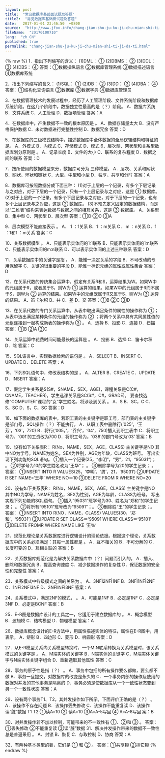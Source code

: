 ```yaml
---
layout: post
title:  "常见数据库基础面试题及答题"
title2:  "常见数据库基础面试题及答题"
date:   2017-01-01 23:46:50  +0800
source:  "http://www.jfox.info/chang-jian-shu-ju-ku-ji-chu-mian-shi-ti-ji-da-ti.html"
fileName:  "20170100710"
lang:  "zh_CN"
published: true
permalink: "chang-jian-shu-ju-ku-ji-chu-mian-shi-ti-ji-da-ti.html"
---
```

{% raw %}
1．指出下列缩写的含义：
(1)DML： ① 
(2)DBMS： ② 
(3)DDL： ③ 
(4)DBS： ④ 
答案：①数据操纵语言 ②数据库管理系统 ③数据描述语言 ④数据库系统

2．指出下列缩写的含义：
(1)SQL： ① 
(2)DB： ② 
(3)DD： ③ 
(4)DBA： ④ 
答案：①结构化查询语言 ②数据库 ③数据字典 ④数据库管理员

3．在数据管理技术的发展过程中，经历了人工管理阶段、文件系统阶段和数据库系统阶段。在这几个阶段中，数据独立性最高的是（？）阶段。
A．数据库系统 B．文件系统
C．人工管理 D．数据项管理
答案：A

4．在数据库中，产生数据不一致的根本原因是 。
A．数据存储量太大
B．没有严格保护数据
C．未对数据进行完整性控制
D．数据冗余
答案：D

5．在数据库的三级模式结构中，描述数据库中全体数据的全局逻辑结构和特征的是。
A．外模式 B．内模式 C．存储模式 D．模式
6．层次型、网状型和关系型数据库划分原则是 。
A．记录长度 B．文件的大小
C．联系的复杂程度 D．数据之间的联系
答案：D

7．按所使用的数据模型来分，数据库可分为 三种模型。
A．层次、关系和网状 B．网状、环状和链状 
C．大型、中型和小型 D．独享、共享和分时
答案：A

8．数据库可按照数据分成下面三种：
(1)对于上层的一个记录，有多个下层记录与之对应，对于下层的一个记录，只有一个上层记录与之对应，这是 ① 数据库。
(2)对于上层的一个记录，有多个下层记录与之对应，对于下层的一个记录，也有多个上层记录与之对应，这是 ② 数据库。
(3)不预先定义固定的数据结构，而是以“二维表”结构来表达数据与数据之间的相互关系，这是 ③ 数据库。
A．关系型 B．集中型 C．网状型 D．层次型
答案：①D ②C ③A

9．层次模型不能直接表示 。
A． 1 ：1关系 B．1 ：m关系 
C． m ：n关系 D．1 ：1和1 ：m关系
答案：C

10．关系数据模型 。
A．只能表示实体问的1∶1联系
B．只能表示实体间的1∶n联系
C．只能表示实体间的m∶n联系
D．可以表示实体间的上述三种联系
答案：D

11．关系数据库中的关键字是指 。
A．能惟一决定关系的字段 B．不可改动的专用保留字
C．关键的很重要的字段 D．能惟一标识元组的属性或属性集合
答案：D

12．在关系代数的传统集合运算中，假定有关系R和S，运算结果为W。如果W中的元组属于R，或者属于S，则W为 ① 运算的结果。如果W中的元组属于R而不属于S，则W为 ② 运算的结果。如果W中的元组既属于R又属于S，则W为 ③ 运算的结果。
A．笛卡尔积 B．井 C．差 D．交
答案：①B ②C ③D

13．在关系代数的专门关系运算中，从表中取出满足条件的属性的操作称为 ①；从表中选出满足某种条件的元组的操作称为 ② ；将两个关系中具有共同属性值的元组连接到一起构成新表的操作称为 ③ 。
A．选择 B．投影 C．连接 D．扫描
答案：①B ②A ③C

14．关系运算中花费时间可能最长的运算是 。
A．投影 B．选择 C．笛卡尔积 D．除
答案：C

15．SQL语言中，实现数据检索的语句是 。
A．SELECT B．INSERT
C．UPDATE D．DELETE
答案：A

16．下列SQL语句中，修改表结构的是 。
A．ALTER B．CREATE
C．UPDATE D．INSERT
答案：A

17．假定学生关系是S(S#，SNAME，SEX，AGE)，课程关系是C(C#，CNAME，TEACHER)，学生选课关系是SC(S#，C#，GRADE)。
要查找选修“COMPUTER”课程的“女”学生姓名，将涉及到关系 。
A．S B．SC，C C．S，SC D．S，C，SC
答案：D

18．如下面的数据库的表中，若职工表的主关键字是职工号，部门表的主关键字是部门号，SQL操作（？）不能执行。
A．从职工表中删除行(‘025’，‘王芳’，‘03’，720)
B．将行(‘005，’，‘乔兴’，‘04’，750)插入到职工表中
C．将职工号为，‘001’的工资改为700
D．将职工号为，‘038’的部门号改为‘03’
答案：B

19．设有如下关系表R：
R(No，NAME，SEX，AGE，CLASS)
主关键字是NO
其中NO为学号，NAME为姓名，SEX为性别，AGE为年龄，CLASS为班号。
写出实现下列功能的SQL语句。
①插入一个记录(25，“李明”，“男”，21，“95031”)； 。
②将学号为10的学生姓名改为“王华”； 。
③删除学号为20的学生记录； 。
答案：
①INSERT INTO R VALUES(25，‘李明’，‘男’，21，‘95031’)
②UPDATE R SET NAME=‘王华’ WHERE NO＝10
③DELETE FROM R WHERE NO=20

20．设有如下关系表R：
R(No，NAME，SEX，AGE，CLASS)
主关键字是NO
其中NO为学号，NAME为姓名，SEX为性别，AGE为年龄，CLASS为班号。
写出实现下列功能的SQL语句。
①插入“95031”班学号为30、姓名为“郑和”的学生记录； 。
②将所有“95101”班号改为“95091”；。
③删除姓“王”的学生记录；。
答案：
①INSERT INTO R(NO，NAME，CLASS) VALUES(30，‘郑和’，‘95031’)
②UPDATE R SET CLASS＝‘95091’WHERE CLASS＝‘95101’
③DELETE FROMR WHERE NAME LIKE ‘王％’

21．规范化理论是关系数据库进行逻辑设计的理论依据。根据这个理论，关系数据库中的关系必须满足：其每一属性都是 。
A．互不相关的 B．不可分解的
C．长度可变的 D．互相关联的
答案：B

22．关系数据库规范化是为解决关系数据库中（？）问题而引入的。
A．插入、删除和数据冗余 B．提高查询速度
C．减少数据操作的复杂性 D．保证数据的安全性和完整性
答案：A

23．关系模式中各级模式之间的关系为 。
A．3NFÌ2NFÌ1NF B．3NFÌ1NFÌ2NF
C．1NFÌ2NFÌ3NF D．2NFÌlNFÌ3NF
答案：A

24．关系模式中，满足2NF的模式， 。
A．可能是1NF B．必定是1NF
C．必定是3NF D．必定是BCNF
答案：B

25．E-R图是数据库设计的工具之一，它适用于建立数据库的 。
A．概念模型 B．逻辑模 C．结构模型 D．物理模型
答案：A

26．数据库概念设计的E-R方法中，用属性描述实体的特征，属性在E-R图中，用 表示。
A．矩形 B．四边形 C．菱形 D．椭圆形
答案：D

27．从E-R模型关系向关系模型转换时，一个M∶N联系转换为关系模型时，该关系模式的关键字是 。
A．M端实体的关键字 B．N端实体的关键字
C．M端实体关键字与N端实体关键字组合 D．重新选取其他属性
答案：C

28．事务的原子性是指（？） 。
A．事务中包括的所有操作要么都做，要么都不做
B．事务一旦提交，对数据库的改变是永久的
C．一个事务内部的操作及使用的数据对并发的其他事务是隔离的
D．事务必须是使数据库从一个一致性状态变到另一个一致性状态
答案：A

29．设有两个事务T1、T2，其并发操作如下所示，下面评价正确的是（？） 。
A．该操作不存在问题 B．该操作丢失修改
C．该操作不能重复读 D．该操作读“脏”数据
T1 T2
①读A=10 
② 读A=10
③A=A-5写回
④ A=A-8写回
案：B

30．对并发操作若不加以控制，可能带来的不一致性有 ①、②和 ③ 。
答案：①丢失修改 ②不能重复读 ③读“脏”数据
31．解决并发操作带来的数据不一致性总是普遍采用 。
A．封锁 B．恢复 C．存取控制 D．协商
答案：A

32．有两种基本类型的锁，它们是 ① 和 ② 。
答案：①共享锁 ②排它锁
{% endraw %}
